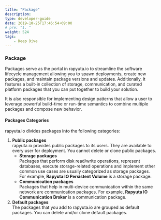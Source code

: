 ```yaml
---
title: "Package"
description:
type: developer-guide
date: 2019-10-25T17:46:54+09:00
# pre: "1. "
weight: 524
tags:
    - Deep Dive
---
```

### Package 
Packages serve as the portal in rapyuta.io to streamline the software lifecycle management allowing you to spawn deployments, create new packages, and maintain package versions and updates. Additionally, it features a built-in collection of storage, communication, and curated platform packages that you can put together to build your solution.

It is also responsible for implementing design patterns that allow a user to leverage powerful build-time or run-time semantics to combine multiple packages and compose new behavior.

#### Packages Categories
rapyuta.io divides packages into the following categories:

1. **Public packages**     
   rapyuta.io provides public packages to its users. They are available to every user for deployment. You cannot delete or clone public packages.
    * **Storage packages**    
      Packages that perform disk read/write operations, represent databases,
      execute storage-related operations and implement other common use cases are usually categorized as storage packages. For example,
      **Rapyuta IO Persistent Volume** is a storage package.
    * **Communication packages**    
      Packages that help in multi-device communication within the same network are communication packages. For example,
      **Rapyuta IO Communication Broker** is a communication package.
2. **Default packages**    
   The packages that you add to rapyuta.io are grouped as default packages.
   You can delete and/or clone default packages.